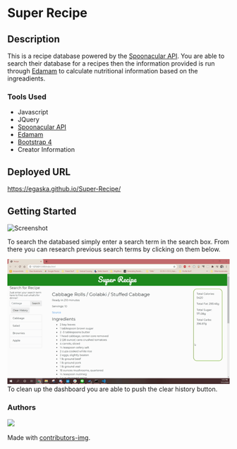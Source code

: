     
# Super Recipe
## Description
This is a recipe database powered by the [Spoonacular API](https://spoonacular.com/food-api). You are able to search their database for a recipes then the information provided is run through [Edamam](https://www.edamam.com/) to calculate nutritional information based on the ingreadients. 

### Tools Used
* Javascript
* JQuery
* [Spoonacular API](https://spoonacular.com/food-api)
* [Edamam](https://www.edamam.com/)
* [Bootstrap 4](https://getbootstrap.com/)
* Creator Information

## Deployed URL
https://egaska.github.io/Super-Recipe/

## Getting Started
![Screenshot](/assets/superrec.gif)<br /> 

To search the databased simply enter a search term in the search box. From there you can research previous search terms by clicking on them below.

![Screenshot](/assets/clear.gif)<br /> 
To clean up the dashboard you are able to push the clear history button. 


### Authors 
<a href="https://github.com/egaska/Super-Recipe/graphs/contributors">
  <img src="https://contributors-img.web.app/image?repo=egaska/Super-Recipe" />
</a>

Made with [contributors-img](https://contributors-img.web.app).
 
